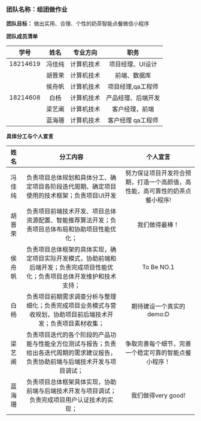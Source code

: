 ### 团队名称：组团做作业

**团队目标：** 做出实用、合理、个性的奶茶智能点餐微信小程序

**团队成员清单**

|    学号    |  姓名  | 专业方向  |     职务     |
| :------: | :--: | :---: | :--------: |
| 18214619 | 冯佳纯  | 计算机技术 | 项目经理、UI设计  |
|          | 胡晋荣  | 计算机技术 |   前端、数据库   |
|          | 侯舟帆  | 计算机技术 | 项目经理,qa工程师 |
| 18214608 |  白杨  | 计算机技术 | 产品经理、后端开发  |
|          | 梁艺阐  | 计算机技术 |  客户经理，前端   |
|          | 蓝海珊  | 计算机技术 | 客户经理 qa工程师 |

**具体分工与个人宣言**

|  姓名  |                   分工内容                   |                  个人宣言                  |
| :--: | :--------------------------------------: | :------------------------------------: |
| 冯佳纯  | 负责项目总体规划和具体分工、确定项目各阶段迭代周期、确定项目使用的技术框架；负责项目UI开发 | 努力保证项目开发符合预期，打造一个高颜值，高性能，高可靠性的奶茶点餐小程序! |
| 胡晋荣  | 负责项目前端技术开发、项目总体资源配置、智能推荐算法开发；负责项目总体布局和协助项目性能优化； |                我们做得最棒！                 |
| 侯舟帆  | 负责项目总体框架的具体实现，确定项目实际开发模式，协助前端和后端开发；负责完成项目性能优化；负责项目总体开发维护和技术支持； |               To Be NO.1               |
|  白杨  | 负责项目前期需求调查分析与整理细化；负责完成项目业务模式与营收规划，协助项目前后端技术开发；负责项目素材收集； |            期待建设一个真实的demo:D             |
| 梁艺阐  | 负责项目迭代的各个阶段的产品功能与性能全方位测试与报告；负责给出各迭代周期的需求建议报告，负责协助前端与后端技术开发与项目调试； |       争取完善每个细节，完善一个稳定可靠的智能点餐小程序！       |
| 蓝海珊  | 负责项目总体框架具体实现，协助前端与后端技术开发与项目调试；负责完成项目用户认证技术的实现； |             我们做得very good!             |
